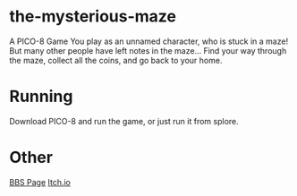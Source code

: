 # the-mysterious-maze
A PICO-8 Game
You play as an unnamed character, who is stuck in a maze!
But many other people have left notes in the maze...
Find your way through the maze, collect all the coins,
and go back to your home.
# Running
Download PICO-8 and run the game, or just run it from splore.
# Other
[BBS Page](https://www.lexaloffle.com/bbs/?tid=48867)
[Itch.io](https://hdfsyu.itch.io/the-mysterious-maze)
